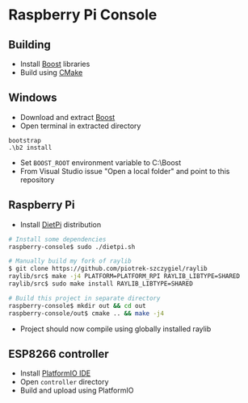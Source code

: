 # Raspberry Pi Console

## Building
- Install [Boost](https://www.boost.org) libraries
- Build using [CMake](https://cmake.org)

## Windows
- Download and extract [Boost](https://www.boost.org)
- Open terminal in extracted directory

```
bootstrap
.\b2 install
```

- Set `BOOST_ROOT` environment variable to C:\Boost
- From Visual Studio issue "Open a local folder" and point to this repository

## Raspberry Pi

- Install [DietPi](https://dietpi.com) distribution

```bash
# Install some dependencies
raspberry-console$ sudo ./dietpi.sh

# Manually build my fork of raylib
$ git clone https://github.com/piotrek-szczygiel/raylib
raylib/src$ make -j4 PLATFORM=PLATFORM_RPI RAYLIB_LIBTYPE=SHARED
raylib/src$ sudo make install RAYLIB_LIBTYPE=SHARED

# Build this project in separate directory
raspberry-console$ mkdir out && cd out
raspberry-console/out$ cmake .. && make -j4
```

- Project should now compile using globally installed raylib

## ESP8266 controller
- Install [PlatformIO IDE](https://platformio.org/platformio-ide)
- Open `controller` directory
- Build and upload using PlatformIO
